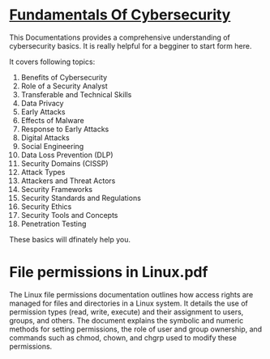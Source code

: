 # [Fundamentals Of Cybersecurity](https://github.com/atamalajopyetie/CyberSecurity_Documentation/tree/main)
This Documentations provides a comprehensive understanding of cybersecurity basics.
It is really helpful for a begginer to start form here.

It covers following topics:
1) Benefits of Cybersecurity
2) Role of a Security Analyst
3) Transferable and Technical Skills
4) Data Privacy
5) Early Attacks
6) Effects of Malware
7) Response to Early Attacks
8) Digital Attacks
9) Social Engineering
10) Data Loss Prevention (DLP)
11) Security Domains (CISSP)
12) Attack Types
13) Attackers and Threat Actors
14) Security Frameworks
15) Security Standards and Regulations
16) Security Ethics
17) Security Tools and Concepts
18) Penetration Testing

These basics will dfinately help you.

# File permissions in Linux.pdf
The Linux file permissions documentation outlines how access rights are managed for files and directories in a Linux system. It details the use of permission types (read, write, execute) and their assignment to users, groups, and others. The document explains the symbolic and numeric methods for setting permissions, the role of user and group ownership, and commands such as chmod, chown, and chgrp used to modify these permissions.



